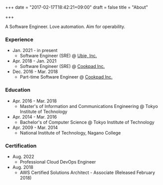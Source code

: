 +++
date = "2017-02-17T18:42:21+09:00"
draft = false
title = "About"

+++

A Software Engineer. Love automation. Aim for operability.

### Experience

- Jan. 2021 - in present
    - Software Engineer (SRE) @ [Ubie, Inc.](https://ubie.life/)
- Apr. 2018 - Jan. 2021
    - Software Engineer (SRE) @ [Cookpad Inc.](https://info.cookpad.com/)
- Dec. 2016 - Mar. 2018
    - Part-time Software Engineer @ [Cookpad Inc.](https://info.cookpad.com/)

### Education

- Apr. 2016 - Mar. 2018
    - Master's of Information and Communications Engineering @ Tokyo Institute of Technology
- Apr. 2014 - Mar. 2016
    - Bachelor's of Computer Science @ Tokyo Institute of Technology
- Apr. 2009 - Mar. 2014
    - National Institute of Technology, Nagano College

### Certification

- Aug. 2022
    - Professional Cloud DevOps Engineer
- Aug. 2018
    - AWS Certified Solutions Architect - Associate (Released February 2018)
